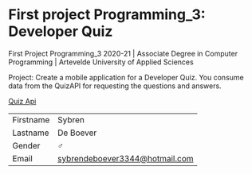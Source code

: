 # First project Programming_3: Developer Quiz

First Project Programming_3 2020-21 | Associate Degree in Computer Programming | Artevelde University of Applied Sciences

Project: Create a mobile application for a Developer Quiz. You consume data from the QuizAPI for requesting the questions and answers. 

[Quiz Api](https://quizapi.io/)

|           |                                |
| --------- | ------------------------------ |
| Firstname | Sybren                         |
| Lastname  | De Boever                      |
| Gender    | :male_sign:                    |
| Email     | sybrendeboever3344@hotmail.com |